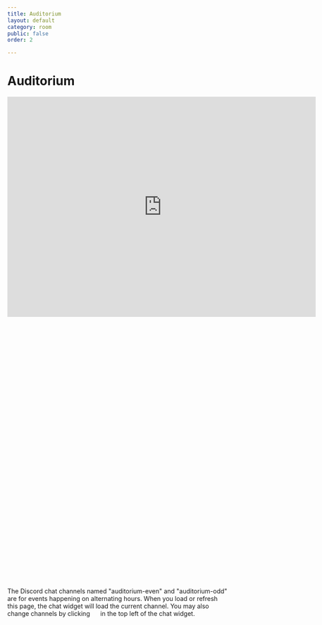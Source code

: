```yaml
---
title: Auditorium
layout: default
category: room
public: false
order: 2

---
```

# Auditorium

<iframe width="700" height="500" src="https://www.youtube.com/embed/3XXKXV6JsYw" frameborder="0" allow="accelerometer; autoplay; encrypted-media; gyroscope; picture-in-picture" class="nasfic-video" allowfullscreen>
</iframe>

<iframe height="600" width="800" frameborder="0" class="nasfic-chat">
</iframe>

The Discord chat channels named "auditorium-even" and "auditorium-odd" are for 
events happening on alternating hours. When you load or refresh this page, the 
chat widget will load the current channel. You may also change channels by clicking 
<span class="hamburger-menu-image">&nbsp;&nbsp;&nbsp;&nbsp;</span>
in the top left of the chat widget.

<script src="https://unpkg.com/dayjs@1.8.21/dayjs.min.js"></script>
<script>
const nasfic_video = document.getElementsByClassName("nasfic-video")\[0\];
const nasfic_chat = document.getElementsByClassName("nasfic-chat")\[0\];
const resizeVideoAndChat = () => {
const w = (window.innerWidth / 2) - 40;
// Maintain a 4-3 aspect ratio
const h = (w / 4) * 3;
nasfic_video.style.width = `${w}px`;
nasfic_chat.style.width  = `${w}px`;
nasfic_video.style.height = `${h}px`;
nasfic_chat.style.height  = `${h}px`;
}
window.addEventListener("resize", resizeVideoAndChat, false);
document.addEventListener('fullscreenchange', resizeVideoAndChat, false);
resizeVideoAndChat();
// The olentangy-even and olentangy-odd Discord channels are for events happening
// on alternating hours. Set src for chat iframe to a default channel based on 
// what time it is:
const now = dayjs();
const minute = now.minute();
const hour = minute < 55 ? now.hour() : now.hour() + 1;
const even = "742198998722543678";
const odd = "742279184956522496";
const channel = hour % 2 === 0 ? even : odd;
const chat_src = `https://titanembeds.com/embed/680949000295284757?defaultchannel=${channel}`;
nasfic_chat.src = chat_src;
</script>
